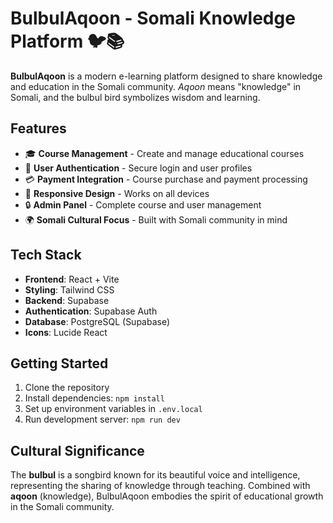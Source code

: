 # BulbulAqoon - Somali Knowledge Platform 🐦📚

**BulbulAqoon** is a modern e-learning platform designed to share knowledge and education in the Somali community. *Aqoon* means "knowledge" in Somali, and the bulbul bird symbolizes wisdom and learning.

## Features

- 🎓 **Course Management** - Create and manage educational courses
- 👤 **User Authentication** - Secure login and user profiles  
- 💳 **Payment Integration** - Course purchase and payment processing
- 📱 **Responsive Design** - Works on all devices
- 🔒 **Admin Panel** - Complete course and user management
- 🌍 **Somali Cultural Focus** - Built with Somali community in mind

## Tech Stack

- **Frontend**: React + Vite
- **Styling**: Tailwind CSS
- **Backend**: Supabase
- **Authentication**: Supabase Auth
- **Database**: PostgreSQL (Supabase)
- **Icons**: Lucide React

## Getting Started

1. Clone the repository
2. Install dependencies: `npm install`
3. Set up environment variables in `.env.local`
4. Run development server: `npm run dev`

## Cultural Significance

The **bulbul** is a songbird known for its beautiful voice and intelligence, representing the sharing of knowledge through teaching. Combined with **aqoon** (knowledge), BulbulAqoon embodies the spirit of educational growth in the Somali community.
